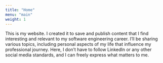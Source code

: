 ```yaml
---
title: "Home"
menu: "main"
weight: 1
---
```

This is my website. I created it to save and publish content that I find interesting and relevant to my software engineering career. I’ll be sharing various topics, including personal aspects of my life that influence my professional journey. Here, I don’t have to follow LinkedIn or any other social media standards, and I can freely express what matters to me.